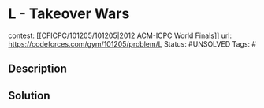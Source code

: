 # L - Takeover Wars

contest: [[CFICPC/101205/101205|2012 ACM-ICPC World Finals]]
url: https://codeforces.com/gym/101205/problem/L
Status: #UNSOLVED
Tags: #

## Description

## Solution

